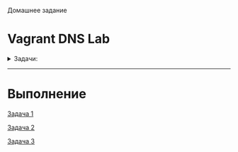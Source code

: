 Домашнее задание

# Vagrant DNS Lab
<details>
<summary> Задачи: </summary> 

- Поднять три виртуалки
- Объединить их разными vlan
1. Поднять OSPF между машинами на базе Quagga
2. Изобразить ассиметричный роутинг
3. Сделать один из линков "дорогим", но что бы при этом роутинг был симметричным

</details>

_____________________________________________

# Выполнение

[Задача 1](https://github.com/alexey4he/otuslinux_learning/tree/master/2_basic_network/12_Quagga_routing/Task_1)

[Задача 2](https://github.com/alexey4he/otuslinux_learning/tree/master/2_basic_network/12_Quagga_routing/Task_2)

[Задача 3](https://github.com/alexey4he/otuslinux_learning/tree/master/2_basic_network/12_Quagga_routing/Task_3)
